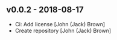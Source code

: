 ## v0.0.2 - 2018-08-17

* Ci: Add license [John (Jack) Brown]
* Create repository [John (Jack) Brown]
